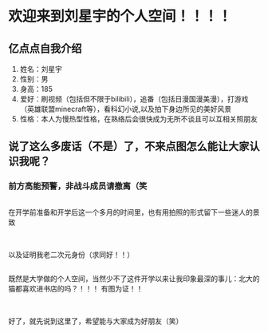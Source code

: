 <!DOCTYPE html>
<html lang="zh-cn">
  <head>
    <meta charset="utf-8"/>
    <title>刘星宇的第一个网页</title>
  </head>
  <body>
    <h1>欢迎来到刘星宇的个人空间！！！！</h1>
    <h2>亿点点自我介绍</h2>
    <ol>
      <li>姓名：刘星宇</li>
      <li>性别：男</li>
      <li>身高：185</li>
      <li>爱好：刷视频（包括但不限于bilibili），追番（包括日漫国漫美漫），打游戏（英雄联盟minecraft等），看科幻小说,以及拍下身边所见的美好风景</li>
      <li>性格：本人为慢热型性格，在熟络后会很快成为无所不谈且可以互相关照朋友</li>
    </ol>
     <h2>说了这么多废话（不是）了，不来点图怎么能让大家认识我呢？</h2>
     <h3>前方高能预警，非战斗成员请撤离（笑</h3>
     <img scr="LIU.jpg"/>
     <p>在开学前准备和开学后这一个多月的时间里，也有用拍照的形式留下一些迷人的景致</p>
     <img scr="001.jpg"/>
     <img scr="/1.jpg"/>  
     <img scr="2.jpg"/>
     <img scr="3.jpg"/>
     <p>以及证明我老二次元身份（求同好！！）</p>
     <img scr="01.jpg"> 
     <p>既然是大学做的个人空间，当然少不了这件开学以来让我印象最深的事儿：北大的猫都喜欢进书店的吗？！！！
        有图为证！！</p>
     <img scr="02.jpg">  
     <img scr="03.jpg"> 
     <p>好了，就先说到这里了，希望能与大家成为好朋友（笑）</p>
  </body>  
    
